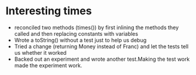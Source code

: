 # Interesting times

-	reconciled two methods (times()) by first inlining the methods they called and then replacing constants with variables
-	Wrote a toString() without a test just to help us debug
-	Tried a change (returning Money instead of Franc) and let the tests tell us whether it worked
-	Backed out an experiment and wrote another test.Making the test work made the experiment work.
